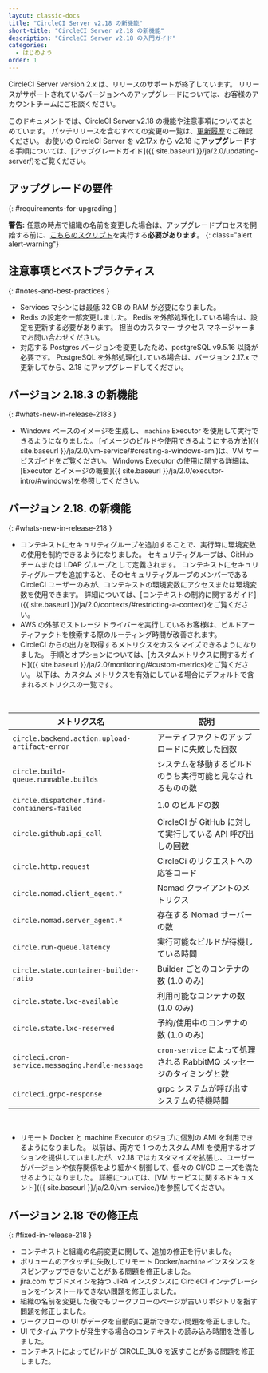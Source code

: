```yaml
---
layout: classic-docs
title: "CircleCI Server v2.18 の新機能"
short-title: "CircleCI Server v2.18 の新機能"
description: "CircleCI Server v2.18 の入門ガイド"
categories:
  - はじめよう
order: 1
---
```


CircleCI Server version 2.x は、リリースのサポートが終了しています。 リリースがサポートされているバージョンへのアップグレードについては、お客様のアカウントチームにご相談ください。

このドキュメントでは、CircleCI Server v2.18 の機能や注意事項についてまとめています。 パッチリリースを含むすべての変更の一覧は、[更新履歴](https://circleci.com/ja/server/changelog)でご確認ください。 お使いの CircleCI Server を v2.17.x から v2.18 に**アップグレード**する手順については、[アップグレードガイド]({{ site.baseurl }}/ja/2.0/updating-server/)をご覧ください。

## アップグレードの要件
{: #requirements-for-upgrading }

**警告:** 任意の時点で組織の名前を変更した場合は、アップグレードプロセスを開始する前に、[こちらのスクリプト]({{site.baseurl}}/ja/2.0/updating-server/#org-rename-script)を実行する**必要があります**。
{: class="alert alert-warning"}

## 注意事項とベストプラクティス
{: #notes-and-best-practices }

* Services マシンには最低 32 GB の RAM が必要になりました。
* Redis の設定を一部変更しました。 Redis を外部処理化している場合は、設定を更新する必要があります。 担当のカスタマー サクセス マネージャーまでお問い合わせください。
* 対応する Postgres バージョンを変更したため、postgreSQL v9.5.16 以降が必要です。 PostgreSQL を外部処理化している場合は、バージョン 2.17.x で更新してから、2.18 にアップグレードしてください。

## バージョン 2.18.3 の新機能
{: #whats-new-in-release-2183 }

* Windows ベースのイメージを生成し、 `machine` Executor を使用して実行できるようになりました。 [イメージのビルドや使用できるようにする方法]({{ site.baseurl }}/ja/2.0/vm-service/#creating-a-windows-ami)は、VM サービスガイドをご覧ください。 Windows Executor の使用に関する詳細は、[Executor とイメージの概要]({{ site.baseurl }}/ja/2.0/executor-intro/#windows)を参照してください。

## バージョン 2.18. の新機能
{: #whats-new-in-release-218 }

* コンテキストにセキュリティグループを追加することで、実行時に環境変数の使用を制約できるようになりました。 セキュリティグループは、GitHub チームまたは LDAP グループとして定義されます。 コンテキストにセキュリティグループを追加すると、そのセキュリティグループのメンバーである CircleCI ユーザーのみが、コンテキストの環境変数にアクセスまたは環境変数を使用できます。 詳細については、[コンテキストの制約に関するガイド]({{ site.baseurl }}/ja/2.0/contexts/#restricting-a-context)をご覧ください。
* AWS の外部でストレージ ドライバーを実行しているお客様は、ビルドアーティファクトを検索する際のルーティング時間が改善されます。
* CircleCI からの出力を取得するメトリクスをカスタマイズできるようになりました。 手順とオプションについては、[カスタムメトリクスに関するガイド]({{ site.baseurl }}/ja/2.0/monitoring/#custom-metrics)をご覧ください。 以下は、カスタム メトリクスを有効にしている場合にデフォルトで含まれるメトリクスの一覧です。

<br>

| メトリクス名                                           | 説明                                              |
| ------------------------------------------------ | ----------------------------------------------- |
| `circle.backend.action.upload-artifact-error`    | アーティファクトのアップロードに失敗した回数                          |
| `circle.build-queue.runnable.builds`             | システムを移動するビルドのうち実行可能と見なされるものの数                   |
| `circle.dispatcher.find-containers-failed`       | 1.0 のビルドの数                                      |
| `circle.github.api_call`                         | CircleCI が GitHub に対して実行している API 呼び出しの回数        |
| `circle.http.request`                            | CircleCi のリクエストへの応答コード                          |
| `circle.nomad.client_agent.*`                    | Nomad クライアントのメトリクス                              |
| `circle.nomad.server_agent.*`                    | 存在する Nomad サーバーの数                               |
| `circle.run-queue.latency`                       | 実行可能なビルドが待機している時間                               |
| `circle.state.container-builder-ratio`           | Builder ごとのコンテナの数 (1.0 のみ)                      |
| `circle.state.lxc-available`                     | 利用可能なコンテナの数 (1.0 のみ)                            |
| `circle.state.lxc-reserved`                      | 予約/使用中のコンテナの数 (1.0 のみ)                          |
| `circleci.cron-service.messaging.handle-message` | `cron-service` によって処理される RabbitMQ メッセージのタイミングと数 |
| `circleci.grpc-response`                         | grpc システムが呼び出すシステムの待機時間                         |


<!-- * You can now customize your resource class sizes in Server! This means you can change your default resource class as well as define new ones! For information on how, see our [customizations guide]({{site.baseurl}}/2.0/customizations/#resource-classes)

* Server installations can now have a new machine type enabled for the Large resource class.  For information on how, see our [customizations guide]({{site.baseurl}}/2.0/customizations/#enable-the-large-resource-class-for-machine-executor) -->

<br>

* リモート Docker と machine Executor のジョブに個別の AMI を利用できるようになりました。 以前は、両方で 1 つのカスタム AMI を使用するオプションを提供していましたが、v2.18 ではカスタマイズを拡張し、ユーザーがバージョンや依存関係をより細かく制御して、個々の CI/CD ニーズを満たせるようになりました。 詳細については、[VM サービスに関するドキュメント]({{ site.baseurl }}/ja/2.0/vm-service/)を参照してください。

## バージョン 2.18 での修正点
{: #fixed-in-release-218 }

* コンテキストと組織の名前変更に関して、追加の修正を行いました。
* ボリュームのアタッチに失敗してリモート Docker/`machine` インスタンスをスピンアップできないことがある問題を修正しました。
* jira.com サブドメインを持つ JIRA インスタンスに CircleCI インテグレーションをインストールできない問題を修正しました。
* 組織の名前を変更した後でもワークフローのページが古いリポジトリを指す問題を修正しました。
* ワークフローの UI がデータを自動的に更新できない問題を修正しました。
* UI でタイム アウトが発生する場合のコンテキストの読み込み時間を改善しました。
* コンテキストによってビルドが CIRCLE_BUG を返すことがある問題を修正しました。
